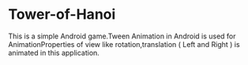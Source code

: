 # Tower-of-Hanoi
This is a simple Android game.Tween Animation in Android is used for AnimationProperties of view like rotation,translation ( Left and Right ) is animated in this application.
